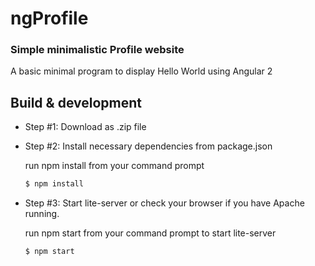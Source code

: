 # ngProfile
### Simple minimalistic Profile website


A basic minimal program to display Hello World using Angular 2

## Build & development
- Step #1: Download as .zip file 
- Step #2: Install necessary dependencies from package.json
    
    run npm install from your command prompt
    ```sh
    $ npm install
    ```

- Step #3: Start lite-server or check your browser if you have Apache running.

    run npm start from your command prompt to start lite-server 
    ```sh
    $ npm start
    ```